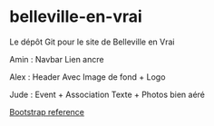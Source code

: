 # belleville-en-vrai
Le dépôt Git pour le site de Belleville en Vrai

Amin :
Navbar
Lien ancre

Alex :
Header
Avec Image de fond + Logo

Jude :
Event + Association
Texte + Photos bien aéré

[Bootstrap reference](http://www.w3schools.com/bootstrap/default.asp)

